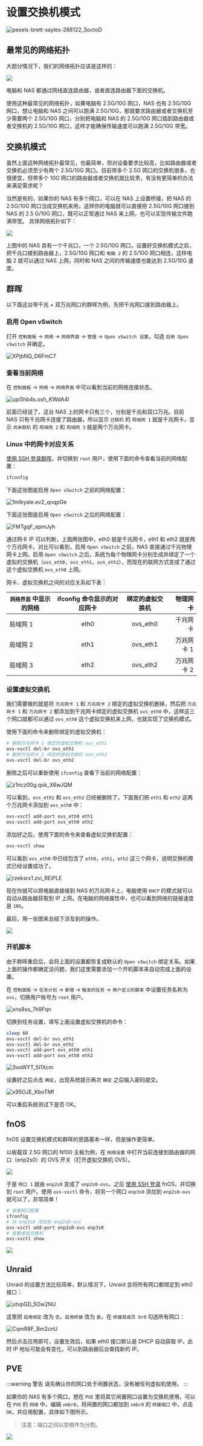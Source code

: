 # 设置交换机模式

![pexels-brett-sayles-288122_SoctoD](https://img.slarker.me/wiki/pexels-brett-sayles-288122_SoctoD.jpg)

## 最常见的网络拓扑

大部分情况下，我们的网络拓扑应该是这样的：

![](https://img.slarker.me/wiki/e1765ab5860c40978bf1ae08700c531d.webp)

电脑和 NAS 都通过网线直连路由器，或者直连路由器下面的交换机。

使用这种最常见的网络拓扑，如果电脑有 2.5G/10G 网口，NAS 也有 2.5G/10G 网口，想让电脑和 NAS 之间可以跑满 2.5G/10G，那就要求路由器或者交换机至少需要两个 2.5G/10G 网口，分别把电脑和 NAS 的 2.5G/10G 网口插到路由器或者交换机的 2.5G/10G 网口，这样才能确保传输速度可以跑满 2.5G/10G 带宽。

## 交换机模式

虽然上面这种网络拓扑最常见，也最简单，但对设备要求比较高，比如路由器或者交换机必须至少有两个 2.5G/10G 网口。目前带多个 2.5G 网口的交换机很多，也很便宜，但带多个 10G 网口的路由器或者交换机就比较贵，有没有更简单的办法来满足需求呢？

当然是有的，如果你的 NAS 有多个网口，可以在 NAS 上设置桥接，把 NAS 的 2.5G/10G 网口当成交换机来用，这样你的电脑就可以直接把 2.5G/10G 网口接到 NAS 的 2.5 G/10G 网口，既可以正常通过 NAS 来上网，也可以实现传输文件跑满带宽。 具体网络拓扑如下：

![](https://img.slarker.me/wiki/a367f2341ffd40769261c92ba3976726.webp)

上图中的 NAS 具有一个千兆口，一个 2.5G/10G 网口，设置好交换机模式之后，把千兆口接到路由器上，2.5G/10G 网口和 `电脑 2` 的 2.5/10G 网口相连，这样电脑 2 就可以通过 NAS 上网，同时和 NAS 之间的传输速度也能达到 2.5G/10G 速度。

## 群晖

以下面这台带千兆 + 双万兆网口的群晖为例，先把千兆网口接到路由器上。

### 启用 Open vSwitch

打开 `控制面板` -> `网络` -> `网络界面` -> `管理` -> `Open vSwitch 设置`，勾选 `启用 Open vSwitch` 并确定。

![XPjbNQ_D6FmC7](https://img.slarker.me/wiki/XPjbNQ_D6FmC7.png)

### 查看当前网络

在 `控制面板` -> `网络` -> `网络界面` 中可以看到当前的网络连接状态。

![upi5hb4s.oxh_KWdA4l](https://img.slarker.me/wiki/upi5hb4s.oxh_KWdA4l.png)

前面已经说了，这台 NAS 上的网卡只有三个，分别是千兆和双口万兆。目前 NAS 只有千兆网卡连接了路由器，所以显示 `已联机` 的 `局域网 1` 就是千兆网卡，显示 `尚未联机` 的 `局域网 2` 和 `局域网 3` 就是两个万兆网卡。

### Linux 中的网卡对应关系

[使用 SSH 登录群晖](/synology/ssh.md)，并切换到 `root` 用户，使用下面的命令查看当前的网络配置：

```sh
ifconfig
```

下面这张图是启用 `Open vSwitch` 之前的网络配置：

![1mlkyale.ev2_qnqpGe](https://img.slarker.me/wiki/1mlkyale.ev2_qnqpGe.png)

下面这张图是启用 `Open vSwitch` 之后的网络配置：

![FMTgqF_epmJyh](https://img.slarker.me/wiki/FMTgqF_epmJyh.png)

通过网卡 IP 可以判断，上面两张图中，eth0 就是千兆网卡，eth1 和 eth2 就是两个万兆网卡。对比可以看到，启用 `Open vSwitch` 之前，NAS 直接通过千兆物理网卡上网。启用 `Open vSwitch` 之后，系统为每个物理网卡分别生成并绑定了一个虚拟的交换机（`ovs_eth0`，`ovs_eth1`，`ovs_eth2`），而现在的联网方式变成了通过这个虚拟交换机 `ovs_eth0` 上网。

网卡、虚拟交换机之间的对应关系如下表：

| `网络界面` 中显示的网络       |      ifconfig 命令显示的对应网卡      |  绑定的虚拟交换机 | 物理网卡 |
| ------------- | :-----------: | :----: | ----: |
| 局域网 1      |  eth0 | ovs_eth0 | 千兆网卡 |
| 局域网 2      |   eth1    |   ovs_eth1 | 万兆网卡 1 |
| 局域网 3 |   eth2    |    ovs_eth2 | 万兆网卡 2 |

### 设置虚拟交换机

我们需要做的就是将 `万兆网卡 1` 和 `万兆网卡 2` 绑定的虚拟交换机删掉，然后把 `万兆网卡 1` 和 `万兆网卡 2` 都添加到千兆网卡绑定的虚拟交换机 `ovs_eth0` 中，这样这三个网口就都可以通过 `ovs_eth0` 这个虚拟交换机来上网，也就实现了交换机模式。

使用下面的命令来删除绑定的虚拟交换机：

```sh
# 删除万兆网卡 1 绑定的虚拟交换机 ovs_eth1
ovs-vsctl del-br ovs_eth1
# 删除万兆网卡 2 绑定的虚拟交换机 ovs_eth2
ovs-vsctl del-br ovs_eth2
```

删除之后可以重新使用 `ifconfig` 查看下当前的网络配置：

![z1ncz00g.qok_X6wJQM](https://img.slarker.me/wiki/z1ncz00g.qok_X6wJQM.png)

可以看到，`ovs_eth1` 和 `ovs_eth2` 已经被删除了，下面我们把 `eth1` 和 `eth2` 这两个万兆网卡添加到 `ovs_eth0` 中：

```sh
ovs-vsctl add-port ovs_eth0 eth1
ovs-vsctl add-port ovs_eth0 eth2
```

添加好之后，使用下面的命令来查看虚拟交换机配置：

```sh
ovs-vsctl show
```

可以看到 `ovs_eth0` 中已经包含了 `eth0`，`eth1`，`eth2` 这三个网卡，说明交换机模式已经设置成功了。

![rzeksrx1.zvi_REiPLE](https://img.slarker.me/wiki/rzeksrx1.zvi_REiPLE.png)

现在你就可以把电脑直接接到 NAS 的万兆网卡上，电脑使用 `DHCP` 的模式就可以自动从路由器获取到 IP 上网。在电脑的网络属性中，也可以看到网络的链接速度是 `10G`。

最后，用一张图来总结下涉及到的操作。

![](https://img.slarker.me/wiki/bb9457eaa3cf47469ed4cd9ff1e655a5.png)

### 开机脚本

由于群晖重启后，会将上面的设置都恢复成默认的 `Open vSwitch` 绑定关系。如果上面的操作都确定没问题，我们这里需要添加一个开机脚本来自动完成上面的设置。

在 `控制面板` -> `任务计划` -> `新增` -> `触发的任务` -> `用户定义的脚本` 中设置任务名称为 `ovs`，切换用户账号为 `root` 用户。

![xns9xs_7h9Fqn](https://img.slarker.me/wiki/xns9xs_7h9Fqn.png)

切换到任务设置，填写上面设置虚拟交换机的命令：

```sh
sleep 60
ovs-vsctl del-br ovs_eth1
ovs-vsctl del-br ovs_eth2
ovs-vsctl add-port ovs_eth0 eth1
ovs-vsctl add-port ovs_eth0 eth2
```

![3voWYT_5I1Xcm](https://img.slarker.me/wiki/3voWYT_5I1Xcm.png)

设置好之后点击 `确定`，出现系统提示再次 `确定` 之后输入密码提交。

![x95OJE_KboTMf](https://img.slarker.me/wiki/x95OJE_KboTMf.png)

可以重启系统测试下是否 OK。

## fnOS

fnOS 设置交换机模式和群晖的思路基本一样，但是操作更简单。

以板载双 2.5G 网口的 N100 主板为例，在 `网络设置` 中打开当前连接到路由器的网口（enp2s0）的 OVS 开关（打开虚拟交换机 OVS）。

![](https://img.slarker.me/wiki/20250204223018405.webp)

于是 `网口 1` 就由 `enp2s0` 变成了 `enp2s0-ovs`，之后 [使用 SSH 登录](/fnos/ssh.md) fnOS，并切换到 `root` 用户。使用 `ovs-vsctl` 命令，将另一个网口 `enp3s0` 添加到 `enp2s0-ovs` 就可以了，非常简单！

```sh
# 查看网口配置
ifconfig
# 将 enp3s0 添加到 enp2s0-ovs
ovs-vsctl add-port enp2s0-ovs enp3s0
# 查看虚拟交换机
ovs-vsctl show
```

![](https://img.slarker.me/wiki/20250204223740447.webp)

## Unraid

Unraid 的设置方法比较简单，默认情况下，Unraid 会将所有网口都绑定到 eth0 接口：

![utvpGD_5Ow2NU](https://img.slarker.me/wiki/utvpGD_5Ow2NU.png)

这里把 `启用绑定` 改为 `否`，`启用桥接` 改为 `是`，在 `桥接其成员 br0` 勾选所有网口：

![CqmR8F_Bm2cnU](https://img.slarker.me/wiki/CqmR8F_Bm2cnU.png)

然后点击应用即可，设置生效后，如果 eth0 接口默认是 DHCP 自动获取 IP，此时 IP 地址可能会有变化，可以到路由器后台查找新的 IP。

## PVE

:::warning 警告
请先确认你的网口处于闲置状态，没有被任何虚拟机使用。
:::

如果你的 NAS 有多个网口，想在 `PVE` 里将其它闲置网口设置为交换机使用，可以在 `PVE` 的 `网络` 中，编辑 `vmbr0`，将闲置的网口都加到 `vmbr0` 的 `桥接端口` 中，点击 `OK`，并应用配置，具体如下图所示。

> 注意：端口之间以空格作为分割。

![](https://img.slarker.me/wiki/740d4e6bb2534edcbba8c8a49c0d9d34.webp)